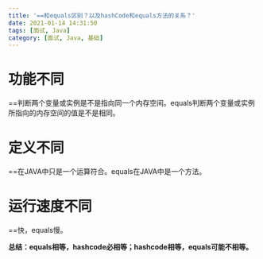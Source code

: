 ```yaml
---
title: '==和equals区别？以及hashCode和equals方法的关系？'
date: 2021-01-14 14:31:50
tags: [面试, Java]
category: [面试, Java, 基础]
---
```


# 功能不同

==判断两个变量或实例是不是指向同一个内存空间。equals判断两个变量或实例所指向的内存空间的值是不是相同。

# 定义不同

==在JAVA中只是一个运算符合。equals在JAVA中是一个方法。

# 运行速度不同

==快，equals慢。


**总结：equals相等，hashcode必相等；hashcode相等，equals可能不相等。**
